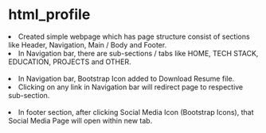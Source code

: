 # html_profile

<li>Created simple webpage which has page structure consist of sections like Header, Navigation, Main / Body and Footer. </li>
<li>In Navigation bar, there are sub-sections / tabs like HOME, TECH STACK, EDUCATION, PROJECTS and OTHER.</li>
<br>
<li>In Navigation bar, Bootstrap Icon added to Download Resume file.</li>
<li>Clicking on any link in Navigation bar will redirect page to respective sub-section.</li>
<br>
<li>In footer section, after clicking Social Media Icon (Bootstrap Icons), that Social Media Page will open within new tab.</li>
